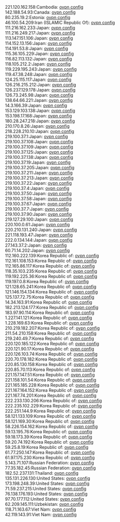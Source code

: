 221.120.162.158:Cambodia: [ovpn config](vpn/221_120_162_158.ovpn)  
142.188.54.93:Canada: [ovpn config](vpn/142_188_54_93.ovpn)  
80.235.19.2:Estonia: [ovpn config](vpn/80_235_19_2.ovpn)  
46.100.54.209:Iran (ISLAMIC Republic Of): [ovpn config](vpn/46_100_54_209.ovpn)  
111.216.162.233:Japan: [ovpn config](vpn/111_216_162_233.ovpn)  
111.216.249.217:Japan: [ovpn config](vpn/111_216_249_217.ovpn)  
113.147.151.106:Japan: [ovpn config](vpn/113_147_151_106.ovpn)  
114.152.13.156:Japan: [ovpn config](vpn/114_152_13_156.ovpn)  
114.191.53.8:Japan: [ovpn config](vpn/114_191_53_8.ovpn)  
115.36.105.229:Japan: [ovpn config](vpn/115_36_105_229.ovpn)  
116.82.113.132:Japan: [ovpn config](vpn/116_82_113_132.ovpn)  
118.105.212.2:Japan: [ovpn config](vpn/118_105_212_2.ovpn)  
119.229.195.243:Japan: [ovpn config](vpn/119_229_195_243.ovpn)  
119.47.38.248:Japan: [ovpn config](vpn/119_47_38_248.ovpn)  
124.25.115.117:Japan: [ovpn config](vpn/124_25_115_117.ovpn)  
126.216.215.212:Japan: [ovpn config](vpn/126_216_215_212.ovpn)  
126.237.129.178:Japan: [ovpn config](vpn/126_237_129_178.ovpn)  
126.73.245.98:Japan: [ovpn config](vpn/126_73_245_98.ovpn)  
138.64.66.221:Japan: [ovpn config](vpn/138_64_66_221.ovpn)  
14.3.166.39:Japan: [ovpn config](vpn/14_3_166_39.ovpn)  
153.129.103.138:Japan: [ovpn config](vpn/153_129_103_138.ovpn)  
153.198.17.168:Japan: [ovpn config](vpn/153_198_17_168.ovpn)  
180.28.247.218:Japan: [ovpn config](vpn/180_28_247_218.ovpn)  
210.170.8.26:Japan: [ovpn config](vpn/210_170_8_26.ovpn)  
218.228.210.10:Japan: [ovpn config](vpn/218_228_210_10.ovpn)  
219.100.37.1:Japan: [ovpn config](vpn/219_100_37_1.ovpn)  
219.100.37.108:Japan: [ovpn config](vpn/219_100_37_108.ovpn)  
219.100.37.109:Japan: [ovpn config](vpn/219_100_37_109.ovpn)  
219.100.37.125:Japan: [ovpn config](vpn/219_100_37_125.ovpn)  
219.100.37.138:Japan: [ovpn config](vpn/219_100_37_138.ovpn)  
219.100.37.19:Japan: [ovpn config](vpn/219_100_37_19.ovpn)  
219.100.37.205:Japan: [ovpn config](vpn/219_100_37_205.ovpn)  
219.100.37.211:Japan: [ovpn config](vpn/219_100_37_211.ovpn)  
219.100.37.213:Japan: [ovpn config](vpn/219_100_37_213.ovpn)  
219.100.37.22:Japan: [ovpn config](vpn/219_100_37_22.ovpn)  
219.100.37.4:Japan: [ovpn config](vpn/219_100_37_4.ovpn)  
219.100.37.50:Japan: [ovpn config](vpn/219_100_37_50.ovpn)  
219.100.37.58:Japan: [ovpn config](vpn/219_100_37_58.ovpn)  
219.100.37.67:Japan: [ovpn config](vpn/219_100_37_67.ovpn)  
219.100.37.7:Japan: [ovpn config](vpn/219_100_37_7.ovpn)  
219.100.37.90:Japan: [ovpn config](vpn/219_100_37_90.ovpn)  
219.127.29.100:Japan: [ovpn config](vpn/219_127_29_100.ovpn)  
220.100.0.61:Japan: [ovpn config](vpn/220_100_0_61.ovpn)  
220.210.131.240:Japan: [ovpn config](vpn/220_210_131_240.ovpn)  
221.118.193.47:Japan: [ovpn config](vpn/221_118_193_47.ovpn)  
222.0.134.144:Japan: [ovpn config](vpn/222_0_134_144.ovpn)  
27.143.37.2:Japan: [ovpn config](vpn/27_143_37_2.ovpn)  
60.71.14.202:Japan: [ovpn config](vpn/60_71_14_202.ovpn)  
112.160.222.139:Korea Republic of: [ovpn config](vpn/112_160_222_139.ovpn)  
112.161.108.153:Korea Republic of: [ovpn config](vpn/112_161_108_153.ovpn)  
112.165.86.117:Korea Republic of: [ovpn config](vpn/112_165_86_117.ovpn)  
118.35.103.235:Korea Republic of: [ovpn config](vpn/118_35_103_235.ovpn)  
119.192.225.36:Korea Republic of: [ovpn config](vpn/119_192_225_36.ovpn)  
119.197.0.8:Korea Republic of: [ovpn config](vpn/119_197_0_8.ovpn)  
121.128.65.241:Korea Republic of: [ovpn config](vpn/121_128_65_241.ovpn)  
121.146.154.134:Korea Republic of: [ovpn config](vpn/121_146_154_134.ovpn)  
125.137.72.75:Korea Republic of: [ovpn config](vpn/125_137_72_75.ovpn)  
14.34.163.91:Korea Republic of: [ovpn config](vpn/14_34_163_91.ovpn)  
182.213.124.177:Korea Republic of: [ovpn config](vpn/182_213_124_177.ovpn)  
183.97.90.114:Korea Republic of: [ovpn config](vpn/183_97_90_114.ovpn)  
1.227.141.121:Korea Republic of: [ovpn config](vpn/1_227_141_121.ovpn)  
1.228.169.63:Korea Republic of: [ovpn config](vpn/1_228_169_63.ovpn)  
210.219.182.207:Korea Republic of: [ovpn config](vpn/210_219_182_207.ovpn)  
211.54.210.158:Korea Republic of: [ovpn config](vpn/211_54_210_158.ovpn)  
219.240.49.7:Korea Republic of: [ovpn config](vpn/219_240_49_7.ovpn)  
220.120.185.122:Korea Republic of: [ovpn config](vpn/220_120_185_122.ovpn)  
220.121.90.17:Korea Republic of: [ovpn config](vpn/220_121_90_17.ovpn)  
220.126.103.74:Korea Republic of: [ovpn config](vpn/220_126_103_74.ovpn)  
220.70.178.182:Korea Republic of: [ovpn config](vpn/220_70_178_182.ovpn)  
220.85.130.158:Korea Republic of: [ovpn config](vpn/220_85_130_158.ovpn)  
220.85.70.113:Korea Republic of: [ovpn config](vpn/220_85_70_113.ovpn)  
221.157.147.51:Korea Republic of: [ovpn config](vpn/221_157_147_51.ovpn)  
221.158.101.54:Korea Republic of: [ovpn config](vpn/221_158_101_54.ovpn)  
221.165.185.228:Korea Republic of: [ovpn config](vpn/221_165_185_228.ovpn)  
221.167.164.152:Korea Republic of: [ovpn config](vpn/221_167_164_152.ovpn)  
221.167.74.201:Korea Republic of: [ovpn config](vpn/221_167_74_201.ovpn)  
222.233.130.206:Korea Republic of: [ovpn config](vpn/222_233_130_206.ovpn)  
222.235.102.229:Korea Republic of: [ovpn config](vpn/222_235_102_229.ovpn)  
222.251.144.9:Korea Republic of: [ovpn config](vpn/222_251_144_9.ovpn)  
58.121.133.109:Korea Republic of: [ovpn config](vpn/58_121_133_109.ovpn)  
58.121.169.30:Korea Republic of: [ovpn config](vpn/58_121_169_30.ovpn)  
58.226.154.162:Korea Republic of: [ovpn config](vpn/58_226_154_162.ovpn)  
59.13.195.76:Korea Republic of: [ovpn config](vpn/59_13_195_76.ovpn)  
59.18.173.39:Korea Republic of: [ovpn config](vpn/59_18_173_39.ovpn)  
59.20.74.192:Korea Republic of: [ovpn config](vpn/59_20_74_192.ovpn)  
59.25.8.19:Korea Republic of: [ovpn config](vpn/59_25_8_19.ovpn)  
61.77.250.147:Korea Republic of: [ovpn config](vpn/61_77_250_147.ovpn)  
61.97.175.230:Korea Republic of: [ovpn config](vpn/61_97_175_230.ovpn)  
5.143.71.107:Russian Federation: [ovpn config](vpn/5_143_71_107.ovpn)  
77.35.182.45:Russian Federation: [ovpn config](vpn/77_35_182_45.ovpn)  
182.52.237.131:Thailand: [ovpn config](vpn/182_52_237_131.ovpn)  
135.131.226.130:United States: [ovpn config](vpn/135_131_226_130.ovpn)  
173.198.248.39:United States: [ovpn config](vpn/173_198_248_39.ovpn)  
71.59.237.215:United States: [ovpn config](vpn/71_59_237_215.ovpn)  
76.138.176.193:United States: [ovpn config](vpn/76_138_176_193.ovpn)  
97.70.177.112:United States: [ovpn config](vpn/97_70_177_112.ovpn)  
62.209.145.111:Uzbekistan: [ovpn config](vpn/62_209_145_111.ovpn)  
118.71.163.67:Viet Nam: [ovpn config](vpn/118_71_163_67.ovpn)  
42.119.143.91:Viet Nam: [ovpn config](vpn/42_119_143_91.ovpn)  
